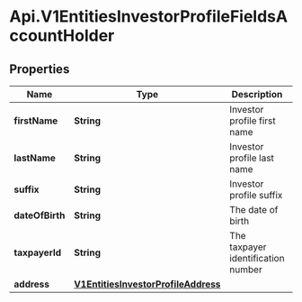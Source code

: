 # Api.V1EntitiesInvestorProfileFieldsAccountHolder

## Properties

Name | Type | Description | Notes
------------ | ------------- | ------------- | -------------
**firstName** | **String** | Investor profile first name | [optional] 
**lastName** | **String** | Investor profile last name | [optional] 
**suffix** | **String** | Investor profile suffix | [optional] 
**dateOfBirth** | **String** | The date of birth | [optional] 
**taxpayerId** | **String** | The taxpayer identification number | [optional] 
**address** | [**V1EntitiesInvestorProfileAddress**](V1EntitiesInvestorProfileAddress.md) |  | [optional] 


